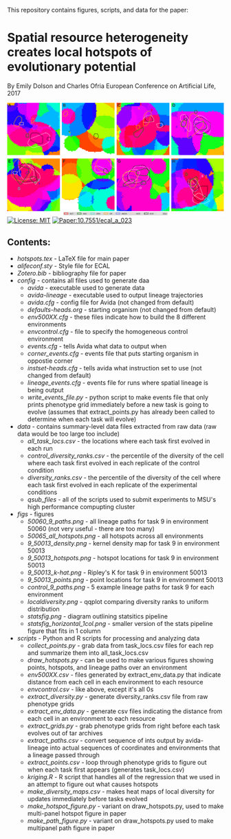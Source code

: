 This repository contains figures, scripts, and data for the paper:

# Spatial resource heterogeneity creates local hotspots of evolutionary potential
By Emily Dolson and Charles Ofria
European Conference on Artificial Life, 2017

![](figs/50065_all_hotspots.png)
[![License: MIT](https://img.shields.io/badge/License-MIT-blue.svg)](https://opensource.org/licenses/MIT)
[![Paper:10.7551/ecal_a_023](https://img.shields.io/badge/DOI-10.7551%2F978&#8208;0&#8208;262&#8208;33936&#8208;0&#8208;ch071-green.svg)](http://cognet.mit.edu/proceed/10.7551/ecal_a_023)
## Contents:
- *hotspots.tex* -  LaTeX file for main paper
- *alifeconf.sty* - Style file for ECAL
- *Zotero.bib* - bibliography file for paper
- *config* - contains all files used to generate daa
  - *avida* - executable used to generate data
  - *avida-lineage* - executable used to output lineage trajectories
  - *avida.cfg* - config file for Avida (not changed from default)
  - *defaults-heads.org* - starting organism (not changed from default)
  - *env500XX.cfg* - these files indicate how to build the 8 different environments
  - *envcontrol.cfg* - file to specify the homogeneous control environment
  - *events.cfg* - tells Avida what data to output when
  - *corner_events.cfg* - events file that puts starting organism in oppostie corner
  - *instset-heads.cfg* - tells avida what instruction set to use (not changed from default)
  - *lineage_events.cfg* - events file for runs where spatial lineage is being output
  - *write_events_file.py* - python script to make events file that only prints phenotype grid immediately before a new task is going to evolve (assumes that extract_points.py has already been called to determine when each task will evolve)
- *data* - contains summary-level data files extracted from raw data (raw data would be too large too include)
  - *all_task_locs.csv* - the locations where each task first evolved in each run
  - *control_diversity_ranks.csv* - the percentile of the diversity of the cell where each task first evolved in each replicate of the control condition
  - *diversity_ranks.csv* - the percentile of the diversity of the cell where each task first evolved in each replicate of the experimental conditions
  - *qsub_files* - all of the scripts used to submit experiments to MSU's high performance compupting cluster
- *figs* - figures
  - *50060_9_paths.png* - all lineage paths for task 9 in environment 50060 (not very useful - there are too many)
  - *50065_all_hotspots.png* - all hotspots across all environments
  - *9_50013_density.png* - kernel density map for task 9 in environment 50013
  - *9_50013_hotspots.png* - hotspot locations for task 9 in environment 50013
  - *9_50013_k-hat.png* - Ripley's K for task 9 in environment 50013
  - *9_50013_points.png* - point locations for task 9 in environment 50013
  - *control_9_paths.png* - 5 example lineage paths for task 9 for each environment
  - *localdiversity.png* - qqplot comparing diversity ranks to uniform distribution
  - *statsfig.png* - diagram outlining statsitics pipeline
  - *statsfig_horizontal_1col.png* - smaller version of the stats pipeline figure that fits in 1 column
- *scripts* - Python and R scripts for processing and analyzing data
  - *collect_points.py* - grab data from task_locs.csv files for each rep and summarize them into all_task_locs.csv
  - *draw_hotspots.py* - can be used to make various figures showing points, hotspots, and lineage paths over an environment
  - *env500XX.csv* - files generated by extract_env_data.py that indicate distance from each cell in each environment to each resource
  - *envcontrol.csv* - like above, except it's all 0s
  - *extract_diversity.py* - generate diversity_ranks.csv file from raw phenotype grids
  - *extract_env_data.py* - generate csv files indicating the distance from each cell in an environment to each resource
  - *extract_grids.py* - grab phenotype grids from right before each task evolves out of tar archives
  - *extract_paths.csv* - convert sequence of ints output by avida-lineage into actual sequences of coordinates and environments that a lineage passed through
  - *extract_points.csv* - loop through phenotype grids to figure out when each task first appears (generates task_locs.csv)
  - *kriging.R* - R script that handles all of the regression that we used in an attempt to figure out what causes hotspots
  - *make_diversity_maps.csv* - makes heat maps of local diversity for updates immediately before tasks evolved
  - *make_hotspot_figure.py* - variant on draw_hotspots.py, used to make multi-panel hotspot figure in paper
  - *make_path_figure.py* - variant on draw_hotspots.py used to make multipanel path figure in paper
  
